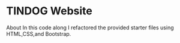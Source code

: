 # TINDOG Website
About
 In this code along I refactored the provided starter files using HTML,CSS,and Bootstrap.